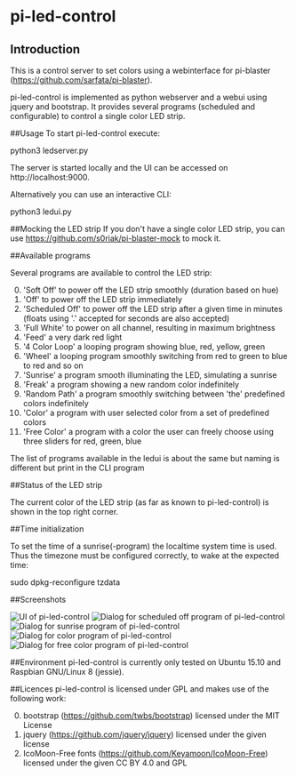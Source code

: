 # pi-led-control
## Introduction
This is a control server to set colors using a webinterface for pi-blaster (https://github.com/sarfata/pi-blaster).

pi-led-control is implemented as python webserver and a webui using jquery and bootstrap.
It provides several programs (scheduled and configurable) to control a single color LED strip.

##Usage
To start pi-led-control execute:

   python3 ledserver.py
   
The server is started locally and the UI can be accessed on http://localhost:9000.

Alternatively you can use an interactive CLI:

   python3 ledui.py

##Mocking the LED strip
If you don't have a single color LED strip, you can use https://github.com/s0riak/pi-blaster-mock to mock it.

##Available programs

Several programs are available to control the LED strip:

0. 'Soft Off' to power off the LED strip smoothly (duration based on hue)
0. 'Off' to power off the LED strip immediately
0. 'Scheduled Off' to power off the LED strip after a given time in minutes (floats using '.' accepted for seconds are also accepted)
0. 'Full White' to power on all channel, resulting in maximum brightness
0. 'Feed' a very dark red light
0. '4 Color Loop' a looping program showing blue, red, yellow, green
0. 'Wheel' a looping program smoothly switching from red to green to blue to red and so on
0. 'Sunrise' a program smooth illuminating the LED, simulating a sunrise
0. 'Freak' a program showing a new random color indefinitely
0. 'Random Path' a program smoothly switching between 'the' predefined colors indefinitely
0. 'Color' a program with user selected color from a set of predefined colors
0. 'Free Color' a program with a color the user can freely choose using three sliders for red, green, blue

The list of programs available in the ledui is about the same but naming is different but print in the CLI program

##Status of the LED strip

The current color of the LED strip (as far as known to pi-led-control) is shown in the top right corner.

##Time initialization

To set the time of a sunrise(-program) the localtime system time is used.
Thus the timezone must be configured correctly, to wake at the expected time:
	
   sudo dpkg-reconfigure tzdata

##Screenshots

![UI of pi-led-control](https://raw.githubusercontent.com/s0riak/pi-led-control/master/screenshots/pi-led-control-main.png)
![Dialog for scheduled off program of pi-led-control](https://raw.githubusercontent.com/s0riak/pi-led-control/master/screenshots/pi-led-control-off.png)
![Dialog for sunrise program of pi-led-control](https://raw.githubusercontent.com/s0riak/pi-led-control/master/screenshots/pi-led-control-sunrise.png)
![Dialog for color program of pi-led-control](https://raw.githubusercontent.com/s0riak/pi-led-control/master/screenshots/pi-led-control-color.png)
![Dialog for free color program of pi-led-control](https://raw.githubusercontent.com/s0riak/pi-led-control/master/screenshots/pi-led-control-freecolor.png)

##Environment
pi-led-control is currently only tested on Ubuntu 15.10 and Raspbian GNU/Linux 8 (jessie).

##Licences
pi-led-control is licensed under GPL and makes use of the following work:

0. bootstrap (https://github.com/twbs/bootstrap) licensed under the MIT License
0. jquery (https://github.com/jquery/jquery) licensed under the given license
0. IcoMoon-Free fonts (https://github.com/Keyamoon/IcoMoon-Free) licensed under the given CC BY 4.0 and GPL